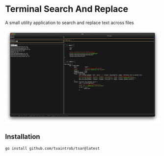 # Terminal Search And Replace

A small utility application to search and replace text across files

![demo](./assets/demo.png)

## Installation

```bash
go install github.com/tvaintrob/tsar@latest
```

